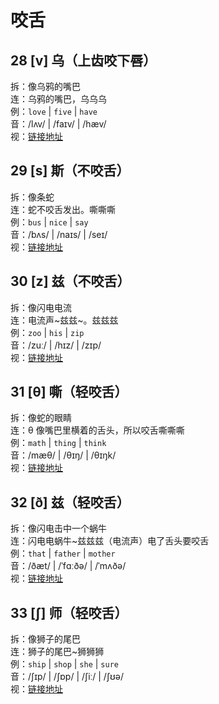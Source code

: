 # 咬舌

## 28 [v] 乌（上齿咬下唇）

拆：像乌鸦的嘴巴  
连：乌鸦的嘴巴，乌乌乌  
例：`love` | `five` | `have`  
音：/lʌv/ | /faɪv/ | /hæv/  
视：[链接地址](https://appfrxl8ojj7783.xet.citv.cn/p/course/video/v_663c29dce4b0d84dfe4a1ff0?product_id=p_663c25abe4b0694ca03171dd)

## 29 [s] 斯（不咬舌）

拆：像条蛇  
连：蛇不咬舌发出。嘶嘶嘶  
例：`bus` | `nice` | `say`  
音：/bʌs/ | /naɪs/ | /seɪ/  
视：[链接地址](https://appfrxl8ojj7783.xet.citv.cn/p/course/video/v_663c29d0e4b0694c62c26e79?product_id=p_663c25abe4b0694ca03171dd)

## 30 [z] 兹（不咬舌）

拆：像闪电电流  
连：电流声~兹兹~。兹兹兹  
例：`zoo` | `his` | `zip`  
音：/zuː/ | /hɪz/ | /zɪp/  
视：[链接地址](https://appfrxl8ojj7783.xet.citv.cn/p/course/video/v_663c421ee4b0694ca031872a?product_id=p_663c25abe4b0694ca03171dd)

## 31 [θ] 嘶（轻咬舌）

拆：像蛇的眼睛  
连：θ 像嘴巴里横着的舌头，所以咬舌嘶嘶嘶  
例：`math` | `thing` | `think`  
音：/mæθ/ | /θɪŋ/ | /θɪŋk/  
视：[链接地址](https://appfrxl8ojj7783.xet.citv.cn/p/course/video/v_663c421ce4b0694c62c280c7?product_id=p_663c25abe4b0694ca03171dd)

## 32 [ð] 兹（轻咬舌）

拆：像闪电击中一个蜗牛  
连：闪电电蜗牛~兹兹兹（电流声）电了舌头要咬舌  
例：`that` | `father` | `mother`  
音：/ðæt/ | /ˈfɑːðə/ | /ˈmʌðə/  
视：[链接地址](https://appfrxl8ojj7783.xet.citv.cn/p/course/video/v_663c421ae4b023c0667f74aa?product_id=p_663c25abe4b0694ca03171dd)

## 33 [ʃ] 师（轻咬舌）

拆：像狮子的尾巴  
连：狮子的尾巴~狮狮狮  
例：`ship` | `shop` | `she` | `sure`  
音：/ʃɪp/ | /ʃɒp/ | /ʃiː/ | /ʃʊə/  
视：[链接地址](https://appfrxl8ojj7783.xet.citv.cn/p/course/video/v_663c272ae4b0d84dfe4a1dff?product_id=p_663c25abe4b0694ca03171dd)
